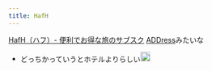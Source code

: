 ```yaml
---
title: HafH
---
```


[HafH（ハフ）- 便利でお得な旅のサブスク](https://www.hafh.com/)
[ADDress](ADDress.md)みたいな

* どっちかっていうとホテルよりらしい<img src='https://scrapbox.io/api/pages/blu3mo-public/tkgshn/icon' alt='tkgshn.icon' height="19.5"/>
